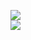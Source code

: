 [![](https://img.shields.io/badge/Made%20With-Github%20Spray-lightgrey.svg?style=for-the-badge&logo=github)](https://github.com/Annihil/github-spray#28574)  
[![](https://i.imgur.com/2DrTn0Z.gif)](https://github.com/Annihil/github-spray)